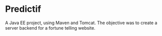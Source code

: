# Predictif

A Java EE project, using Maven and Tomcat.
The objective was to create a server backend for a fortune telling website.
